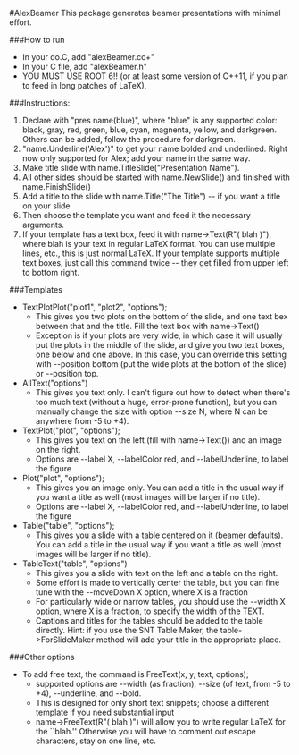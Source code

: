 #AlexBeamer
This package generates beamer presentations with minimal effort.

###How to run
  - In your do.C, add "alexBeamer.cc+"
  - In your C file, add "alexBeamer.h"
  - YOU MUST USE ROOT 6!! (or at least some version of C++11, if you plan to feed in long patches of LaTeX).  

###Instructions:
  1. Declare with "pres name(blue)", where "blue" is any supported color: black, gray, red, green, blue, cyan, magnenta, yellow, and darkgreen.  Others can be added, follow the procedure for darkgreen.
  2. "name.Underline('Alex')" to get your name bolded and underlined.  Right now only supported for Alex; add your name in the same way.
  3.  Make title slide with name.TitleSlide("Presentation Name").
  4.  All other sides should be started with name.NewSlide() and finished with name.FinishSlide()
  5.  Add a title to the slide with name.Title("The Title") -- if you want a title on your slide
  5.  Then choose the template you want and feed it the necessary arguments.
  6.  If your template has a text box, feed it with name->Text(R"(  blah  )"), where blah is your text in regular LaTeX format.  You can use multiple lines, etc., this is just normal LaTeX.  If your template supports multiple text boxes, just call this command twice -- they get filled from upper left to bottom right.

###Templates
  - TextPlotPlot("plot1", "plot2", "options");
    - This gives you two plots on the bottom of the slide, and one text bex between that and the title.  Fill the text box with name->Text()
    - Exception is if your plots are very wide, in which case it will usually put the plots in the middle of the slide, and give you two text boxes, one below and one above.  In this case, you can override this setting with --position bottom (put the wide plots at the bottom of the slide) or --position top. 
  - AllText("options")
    - This gives you text only.  I can't figure out how to detect when there's too much text (without a huge, error-prone function), but you can manually change the size with option --size N, where N can be anywhere from -5 to +4).
  - TextPlot("plot", "options"); 
    - This gives you text on the left (fill with name->Text()) and an image on the right.  
    - Options are --label X, --labelColor red, and --labelUnderline, to label the figure
  - Plot("plot", "options"); 
    - This gives you an image only.  You can add a title in the usual way if you want a title as well (most images will be larger if no title).
    - Options are --label X, --labelColor red, and --labelUnderline, to label the figure
  - Table("table", "options"); 
    - This gives you a slide with a table centered on it (beamer defaults).  You can add a title in the usual way if you want a title as well (most images will be larger if no title).
  - TableText("table", "options")
    - This gives you a slide with text on the left and a table on the right.
    - Some effort is made to vertically center the table, but you can fine tune with the --moveDown X option, where X is a fraction
    - For particularly wide or narrow tables, you should use the --width X option, where X is a fraction, to specify the width of the TEXT.
    - Captions and titles for the tables should be added to the table directly.  Hint: if you use the SNT Table Maker, the table->ForSlideMaker method will add your title in the appropriate place. 


###Other options
  - To add free text, the command is FreeText(x, y, text, options); 
    - supported options are --width (as fraction), --size (of text, from -5 to +4), --underline, and --bold.  
    - This is designed for only short text snippets; choose a different template if you need substantial input
    - name->FreeText(R"( blah )") will allow you to write regular LaTeX  for the ``blah.'' Otherwise you will have to comment out escape characters, stay on one line, etc.
